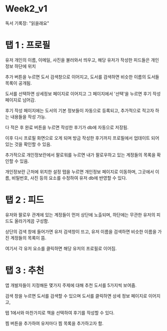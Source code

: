 # Week2_v1
독서 기록장: "읽을래요"

# 탭 1 : 프로필
유저 개인의 이름, 이메일, 사진을 불러와서 띄우고, 해당 유저가 작성한 피드들은 개인정보 하단에 위치

추가 버튼을 누르면 도서 검색창으로 이어지고, 도서를 검색하면 비슷한 이름의 도서들 목록이 공개됨.

도서를 선택하면 상세정보 페이지로 이어지고 그 페이지에서 '선택'을 누르면 후기 작성 페이지로 넘어감.

후기 작성 페이지에는 도서의 기본 정보들이 자동으로 등록되고, 추가적으로 적고자 하는 내용들을 작성 가능.

다 적은 후 완료 버튼을 누르면 작성한 후기가 db에 자동으로 저장됨.

이후 다시 프로필 화면으로 오게 되며 방금 작성한 후기까지 프로필에서 업데이트 되어있는 것을 확인할 수 있음.

추가적으로 개인정보란에서 팔로워를 누르면 내가 팔로우하고 있는 계정들의 목록을 확인할 수 있음.

개인정보란 근처에 위치한 설정 탭을 누르면 개인정보 페이지로 이동하며, 그곳에서 이름, 비밀번호, 사진 등의 요소를 수정하여 유저 db에 반영할 수 있다.


# 탭 2 : 피드 
유저와 팔로우 관계에 있는 계정들이 먼저 상단에 노출되며, 하단에는 무관한 유저의 피드도 올라가게끔 구성함.

상단의 검색 창에 들어가면 유저 검색창이 뜨고, 유저 이름을 검색하면 비슷한 이름을 가진 계정들의 목록이 뜸.

여기서 각 유저 요소를 클릭하면 해당 유저의 프로필로 이어짐.


# 탭 3 : 추천
앱 개발자들이 지정해둔 몇가지 주제에 대해 추천 도서를 5가지씩 보여줌.

검색 창을 누르면 도서를 검색할 수 있으며 도서를 클릭하면 상세 정보 페이지로 이어지고,

탭 1에서와 마찬가지로 책을 선택하여 후기를 작성할 수 있다.

찜 버튼을 추가하여 유저마다 찜 목록을 추가하고자 함.
